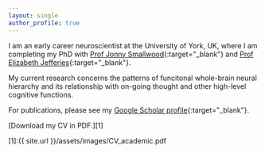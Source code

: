 ```yaml
---
layout: single
author_profile: true
---
```


I am an early career neuroscientist at the University of York, UK, where I am completing my PhD with 
[Prof Jonny Smallwood](https://twitter.com/the_mindwanders){:target="_blank"} and 
[Prof Elizabeth Jefferies](https://scholar.google.co.uk/citations?user=9OBIArkAAAAJ&hl=en){:target="_blank"}.

My current research concerns the patterns of funcitonal whole-brain neural hierarchy and its relationship with on-going thought and other high-level cognitive functions.

For publications, please see my [Google Scholar profile](https://scholar.google.co.uk/citations?user=91B7BbgAAAAJ&hl=en){:target="_blank"}.

[Download my CV in PDF.][1]

[1]:{{ site.url }}/assets/images/CV_academic.pdf
